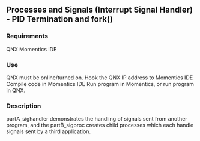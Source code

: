 ## Processes and Signals (Interrupt Signal Handler) - PID Termination and fork()

### Requirements

QNX
Momentics IDE

### Use

QNX must be online/turned on.
Hook the QNX IP address to Momentics IDE
Compile code in Momentics IDE
Run program in Momentics, or run program in QNX.

### Description

partA_sighandler demonstrates the handling of signals sent from another program, and the partB_sigproc creates child processes which each handle signals sent by a third application.